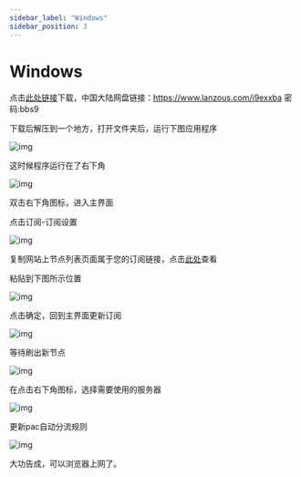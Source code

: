 ```yaml
---
sidebar_label: "Windows"
sidebar_position: 3
---
```

# Windows

点击[此处链接](https://panel.libcyber.xyz/clients/LibCyber-V2N.zip)下载，中国大陆网盘链接：https://www.lanzous.com/i9exxba 密码:bbs9

下载后解压到一个地方，打开文件夹后，运行下图应用程序

![img][v2n-icon]

这时候程序运行在了右下角

![img][v2n-back-icon]

双击右下角图标，进入主界面

点击订阅-订阅设置

![img][v2n-sub-setting]

复制网站上节点列表页面属于您的订阅链接，点击[此处](https://panel.libcyber.xyz/nodeList)查看

粘贴到下图所示位置

![img][v2n-add-sub]

点击确定，回到主界面更新订阅

![img][v2n-update-sub]

等待刷出新节点

![img][v2n-update-node-success]

在点击右下角图标，选择需要使用的服务器

![img][v2n-select-node]

更新pac自动分流规则

![img][v2n-select-pac]

大功告成，可以浏览器上网了。


[v2n-icon]: /img/v2-windows/v2n-icon.jpg "应用图标"
[v2n-back-icon]: /img/v2-windows/v2n-back-icon.jpg "任务栏图标"
[v2n-sub-setting]: /img/v2-windows/v2n-sub-setting.jpg "打开订阅设置"
[v2n-add-sub]: /img/v2-windows/v2n-add-sub.jpg "添加订阅"
[v2n-update-sub]: /img/v2-windows/v2n-update-sub.jpg "更新订阅"
[v2n-update-node-success]: /img/v2-windows/v2n-update-node-success.jpg "订阅成功"
[v2n-select-node]: /img/v2-windows/v2n-select-node.jpg "选择节点"
[v2n-select-pac]: /img/v2-windows/v2n-select-pac.jpg "更新pac智能分流规则"